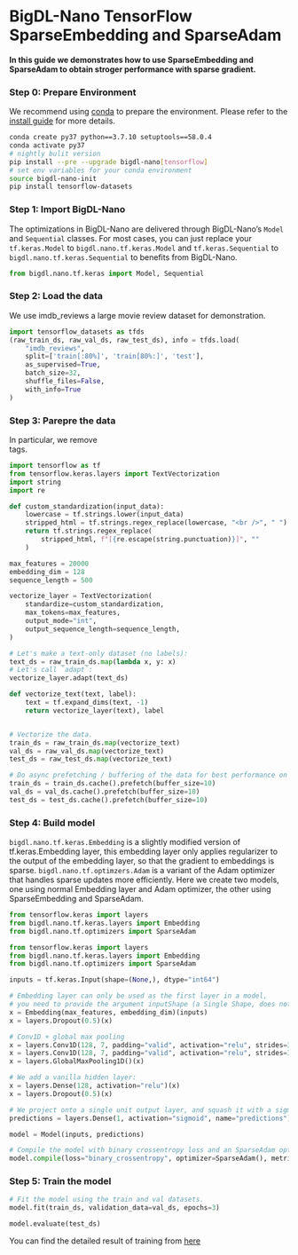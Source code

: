 # BigDL-Nano TensorFlow SparseEmbedding and SparseAdam
**In this guide we demonstrates how to use SparseEmbedding and SparseAdam to obtain stroger performance with sparse gradient.**

### **Step 0: Prepare Environment**

We recommend using [conda](https://docs.conda.io/projects/conda/en/latest/user-guide/install/) to prepare the environment. Please refer to the [install guide](../../UserGuide/python.md) for more details.

```bash
conda create py37 python==3.7.10 setuptools==58.0.4
conda activate py37
# nightly bulit version
pip install --pre --upgrade bigdl-nano[tensorflow]
# set env variables for your conda environment
source bigdl-nano-init
pip install tensorflow-datasets
```

### **Step 1: Import BigDL-Nano**
The optimizations in BigDL-Nano are delivered through BigDL-Nano’s `Model` and `Sequential` classes. For most cases, you can just replace your `tf.keras.Model` to `bigdl.nano.tf.keras.Model` and `tf.keras.Sequential` to `bigdl.nano.tf.keras.Sequential` to benefits from BigDL-Nano.
```python
from bigdl.nano.tf.keras import Model, Sequential
```

### **Step 2: Load the data**
We use imdb_reviews a large movie review dataset for demonstration.
```python
import tensorflow_datasets as tfds
(raw_train_ds, raw_val_ds, raw_test_ds), info = tfds.load(
    "imdb_reviews",
    split=['train[:80%]', 'train[80%:]', 'test'],
    as_supervised=True,
    batch_size=32,
    shuffle_files=False,
    with_info=True
)
```

### **Step 3: Parepre the data**
In particular, we remove <br /> tags.
```python
import tensorflow as tf
from tensorflow.keras.layers import TextVectorization
import string
import re

def custom_standardization(input_data):
    lowercase = tf.strings.lower(input_data)
    stripped_html = tf.strings.regex_replace(lowercase, "<br />", " ")
    return tf.strings.regex_replace(
        stripped_html, f"[{re.escape(string.punctuation)}]", ""
    )

max_features = 20000
embedding_dim = 128
sequence_length = 500

vectorize_layer = TextVectorization(
    standardize=custom_standardization,
    max_tokens=max_features,
    output_mode="int",
    output_sequence_length=sequence_length,
)

# Let's make a text-only dataset (no labels):
text_ds = raw_train_ds.map(lambda x, y: x)
# Let's call `adapt`:
vectorize_layer.adapt(text_ds)

def vectorize_text(text, label):
    text = tf.expand_dims(text, -1)
    return vectorize_layer(text), label


# Vectorize the data.
train_ds = raw_train_ds.map(vectorize_text)
val_ds = raw_val_ds.map(vectorize_text)
test_ds = raw_test_ds.map(vectorize_text)

# Do async prefetching / buffering of the data for best performance on GPU.
train_ds = train_ds.cache().prefetch(buffer_size=10)
val_ds = val_ds.cache().prefetch(buffer_size=10)
test_ds = test_ds.cache().prefetch(buffer_size=10)
```

### **Step 4: Build model**
`bigdl.nano.tf.keras.Embedding` is a slightly modified version of tf.keras.Embedding layer, this embedding layer only applies regularizer to the output of the embedding layer, so that the gradient to embeddings is sparse. `bigdl.nano.tf.optimzers.Adam` is a variant of the Adam optimizer that handles sparse updates more efficiently. 
Here we create two models, one using normal Embedding layer and Adam optimizer, the other using SparseEmbedding and SparseAdam.
```python
from tensorflow.keras import layers
from bigdl.nano.tf.keras.layers import Embedding
from bigdl.nano.tf.optimizers import SparseAdam

from tensorflow.keras import layers
from bigdl.nano.tf.keras.layers import Embedding
from bigdl.nano.tf.optimizers import SparseAdam

inputs = tf.keras.Input(shape=(None,), dtype="int64")

# Embedding layer can only be used as the first layer in a model,
# you need to provide the argument inputShape (a Single Shape, does not include the batch dimension).
x = Embedding(max_features, embedding_dim)(inputs)
x = layers.Dropout(0.5)(x)

# Conv1D + global max pooling
x = layers.Conv1D(128, 7, padding="valid", activation="relu", strides=3)(x)
x = layers.Conv1D(128, 7, padding="valid", activation="relu", strides=3)(x)
x = layers.GlobalMaxPooling1D()(x)

# We add a vanilla hidden layer:
x = layers.Dense(128, activation="relu")(x)
x = layers.Dropout(0.5)(x)

# We project onto a single unit output layer, and squash it with a sigmoid:
predictions = layers.Dense(1, activation="sigmoid", name="predictions")(x)

model = Model(inputs, predictions)

# Compile the model with binary crossentropy loss and an SparseAdam optimizer.
model.compile(loss="binary_crossentropy", optimizer=SparseAdam(), metrics=["accuracy"])
```

### **Step 5: Train the model**
```python
# Fit the model using the train and val datasets.
model.fit(train_ds, validation_data=val_ds, epochs=3)

model.evaluate(test_ds)
```

You can find the detailed result of training from [here](https://github.com/intel-analytics/BigDL/blob/main/python/nano/notebooks/tensorflow/tutorial/tensorflow_embedding.ipynb)